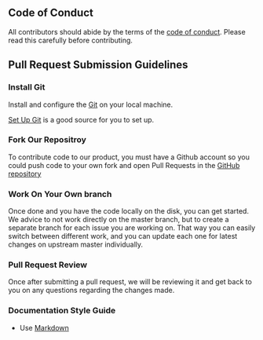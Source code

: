 ## Code of Conduct
All contributors should abide by the terms of the [code of conduct](CODE-OF-CONDUCT.md). Please read this carefully before contributing.

## Pull Request Submission Guidelines
### Install Git 
Install and configure the [Git](https://git-scm.com/) on your local machine.

[Set Up Git](https://docs.github.com/en/github/getting-started-with-github/quickstart) is a good source for you to set up.

### Fork Our Repositroy
To contribute code to our product, you must have a Github account so you could push code to your own fork and open Pull Requests in the [GitHub repository](https://github.com/gokul-koganti/Recipe_Recommender/)

### Work On Your Own branch
Once done and you have the code locally on the disk, you can get started. We advice to not work directly on the master branch, but to create a separate branch for each issue you are working on. That way you can easily switch between different work, and you can update each one for latest changes on upstream master individually.

### Pull Request Review
Once after submitting a pull request, we will be reviewing it and get back to you on any questions regarding the changes made.

### Documentation Style Guide  
   * Use [Markdown](https://daringfireball.net/projects/markdown/)
